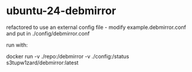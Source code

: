 # ubuntu-24-debmirror

refactored to use an external config file - 
modify example.debmirror.conf and put in ./config/debmirror.conf

run with:

docker run -v ./repo:/debmirror -v ./config:/status s3tupw1zard/debmirror:latest

